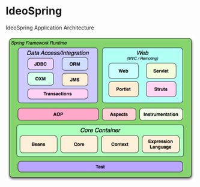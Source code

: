 # IdeoSpring
IdeoSpring Application Architecture

<p align="left"><img width="600" src="./docs/spring-overview.png"/></p>

